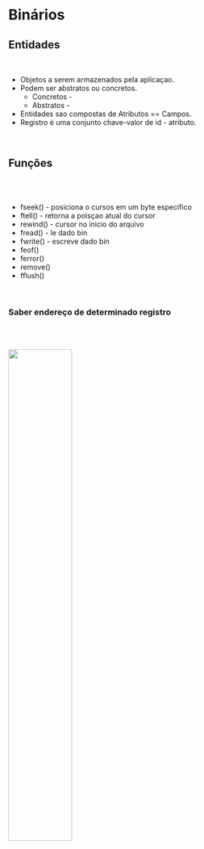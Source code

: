 # **Binários**

## Entidades
<br>

- Objetos a serem armazenados pela aplicaçao.
- Podem ser abstratos ou concretos.
    - Concretos - 
    - Abstratos -  
- Entidades sao compostas de Atributos == Campos.
- Registro é uma conjunto chave-valor de id - atributo.

<br>


## Funções

<br>
<br>

-  fseek() - posiciona o cursos em um byte especifico
- ftell() - retorna a poisçao atual do cursor
- rewind() - cursor no inicio do arquivo
- fread() - le dado bin
- fwrite() - escreve dado bin
- feof()
- ferror()
- remove() 
- fflush()
<br>

<h3> Saber endereço de determinado registro </h3>
<br>
<br>

<!--![image](https://user-images.githubusercontent.com/74382074/205465659-7fa854be-bd6d-4734-9534-2eb15237fca0.png)-->
<image src="https://user-images.githubusercontent.com/74382074/205465659-7fa854be-bd6d-4734-9534-2eb15237fca0.png" width=50%></image>
